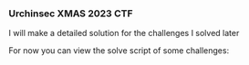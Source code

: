 <h3> Urchinsec XMAS 2023 CTF </h3>

I will make a detailed solution for the challenges I solved later 

For now you can view the solve script of some challenges: 
